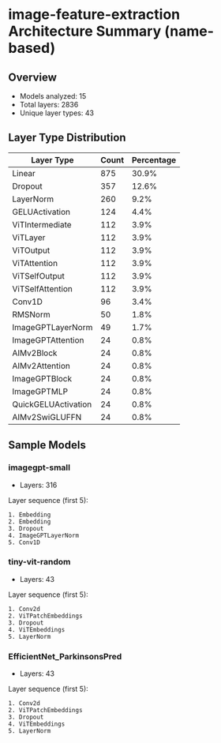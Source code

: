 # image-feature-extraction Architecture Summary (name-based)

## Overview
- Models analyzed: 15
- Total layers: 2836
- Unique layer types: 43

## Layer Type Distribution
| Layer Type | Count | Percentage |
|-----------|-------|------------|
| Linear | 875 | 30.9% |
| Dropout | 357 | 12.6% |
| LayerNorm | 260 | 9.2% |
| GELUActivation | 124 | 4.4% |
| ViTIntermediate | 112 | 3.9% |
| ViTLayer | 112 | 3.9% |
| ViTOutput | 112 | 3.9% |
| ViTAttention | 112 | 3.9% |
| ViTSelfOutput | 112 | 3.9% |
| ViTSelfAttention | 112 | 3.9% |
| Conv1D | 96 | 3.4% |
| RMSNorm | 50 | 1.8% |
| ImageGPTLayerNorm | 49 | 1.7% |
| ImageGPTAttention | 24 | 0.8% |
| AIMv2Block | 24 | 0.8% |
| AIMv2Attention | 24 | 0.8% |
| ImageGPTBlock | 24 | 0.8% |
| ImageGPTMLP | 24 | 0.8% |
| QuickGELUActivation | 24 | 0.8% |
| AIMv2SwiGLUFFN | 24 | 0.8% |

## Sample Models

### imagegpt-small
- Layers: 316

Layer sequence (first 5):
```
1. Embedding
2. Embedding
3. Dropout
4. ImageGPTLayerNorm
5. Conv1D
```

### tiny-vit-random
- Layers: 43

Layer sequence (first 5):
```
1. Conv2d
2. ViTPatchEmbeddings
3. Dropout
4. ViTEmbeddings
5. LayerNorm
```

### EfficientNet_ParkinsonsPred
- Layers: 43

Layer sequence (first 5):
```
1. Conv2d
2. ViTPatchEmbeddings
3. Dropout
4. ViTEmbeddings
5. LayerNorm
```